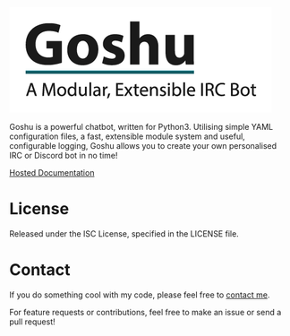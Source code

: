 ![Goshu](docs/logo.png)

Goshu is a powerful chatbot, written for Python3. Utilising simple YAML configuration files, a fast, extensible module system and useful, configurable logging, Goshu allows you to create your own personalised IRC or Discord bot in no time!

[Hosted Documentation](http://goshu.readthedocs.org/en/latest/)


# License
Released under the ISC License, specified in the LICENSE file.


# Contact
If you do something cool with my code, please feel free to [contact me](daniel@danieloaks.net).

For feature requests or contributions, feel free to make an issue or send a pull request!
